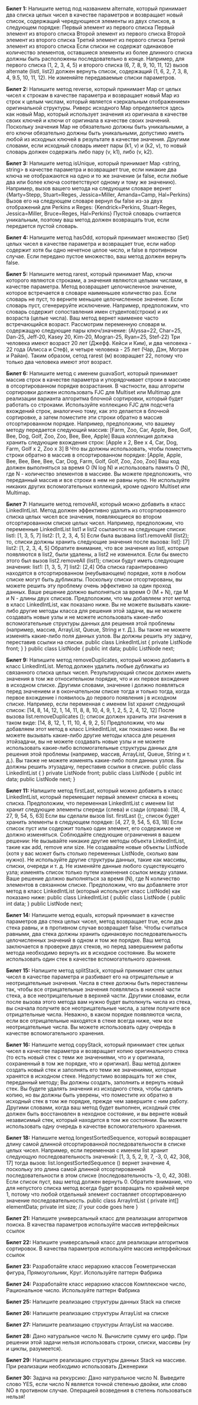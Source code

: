 **Билет 1:**
Напишите метод под названием alternate, который принимает два списка целых чисел в качестве параметров
и возвращает новый список, содержащий чередующиеся элементы из двух списков, в следующем порядке:
Первый элемент из первого списка
Первый элемент из второго списка
Второй элемент из первого списка
Второй элемент из второго списка
Третий элемент из первого списка
Третий элемент из второго списка
Если списки не содержат одинаковое количество элементов, оставшиеся элементы из более длинного списка
должны быть расположены последовательно в конце. Например, для первого списка (1, 2, 3, 4, 5) и второго
списка (6, 7, 8, 9, 10, 11, 12) вызов alternate (listl, list2) должен вернуть список, содержащий (1, 6, 2, 7, 3, 8, 4,
9.5, 10, 11, 12). Не изменяйте передаваемые списки параметров.

**Билет 2:**
Напишите метод reverse, который принимает Мар от целых чисел к строкам в качестве параметра и
возвращает новый Мар из строк к целым числам, который является «зеркальным отображением»
оригинальной структуры. Риверс исходного Мар определяется здесь как новый Мар, который использует
значения из оригинала в качестве своих ключей и ключи от оригинала в качестве своих значений. Поскольку
значения Мар не обязательно должны быть уникальными, а его ключи обязательно должны быть
уникальными, допустимо иметь любой из исходных ключей в результате в качестве значения. Другими
словами, если исходный словарь имеет пары (k1, v) и (k2, v), то новый словарь должен содержать либо пару
(v, k1), либо (v, k2).

**Билет 3:**
Напишите метод isUnique, который принимает Мар <string, string> в качестве параметра и возвращает true,
если никакие два ключа не отображаются на одно и то же значение (и false, если любые два или более ключа
соответствуют одному и тому же значению). Например, вызов вашего метода на следующем словаре вернет
{Marty=Stepp, Stuart=Reges, Jessica=Miller, Amanda=Camp, Hal=Perkins}
Вызов его на следующем словаре вернул бы false из-за двух отображений для Perkins и Reges:
{Kendrick=Perkins, Stuart-Reges, Jessica=Miller, Bruce=Reges, Hal=Perkins}
Пустой словарь считается уникальным, поэтому ваш метод должен возвращать true, если передается пустой
словарь.

**Билет 4:**
Напишите метод hasOdd, который принимает множество (Set) целых чисел в качестве параметра и возвращает
true, если набор содержит хотя бы одно нечетное целое число, и false в противном случае. Если передано
пустое множество, ваш метод должен вернуть false.

**Билет 5:**
Напишите метод rarest, который принимает Мар, ключи которого являются строками, а значения являются
целыми числами, в качестве параметра. Метод возвращает целочисленное значение, которое встречается в
словаре наименьшее количество раз. Если словарь не пуст, то верните меньшее целочисленное значение. Если
словарь пуст, сгенерируйте исключение.
Например, предположим, что словарь содержит сопоставления имен студентов(строки) и их возраста (целые
числа). Ваш метод вернет наименее часто встречающийся возраст. Рассмотрим переменную словаря м.
содержащую следующие пары ключ/значение:
(Alyssa=22, Char=25, Dan-25, Jeff-20, Kasey 20, Kim-20, Mogran-25, Ryan=25, Stef-22)
Три человека имеют возраст 20 лет (Джефф. Кейси и Ким), и два человека - 22 года (Алисса и Стеф), и четыре
человека - 25 лет (Чар, Дэн, Могран и Райан). Таким образом, сетод rarest (м) возвращает 22, потому что
только два человека имеют этот возраст.

**Билет 6:**
Напишите метод с именем guavaSort, который принимает массив строк в качестве параметра и упорядочивает строки в массиве в отсортированном порядке возрастания. В частности, ваш алгоритм сортировки должен использовать FJC для Multiset или Multimap для реализации варианта алгоритма блочной сортировки, который будет работать со строками. Используйте коллекцию FJC для подсчета вхождений строк, аналогично тому, как это делается в блочной сортировке, а затем поместите эти строки обратно в массив отсортированном порядке. Например, предположим, что вашему методу передается следующий массив: [Farm, Zoo, Car, Apple, Bee, Golf, Bee, Dog, Golf, Zoo, Zoo, Bee, Bee, Apple] Ваша коллекция должна хранить следующие вхождения строк:
[Apple x 2, Bee x 4, Car, Dog, Farm, Golf x 2, Zoo x 3]
B
Что вы должны использовать, чтобы поместить строки обратно в массив в отсортированном порядке: [Apple, Apple, Bee, Bee, Bee, Bee, Car, Dog, Farm, Golf, Golf, Zoo, Zoo, Zoo]
Ваш код должен выполняться за время O (N log N) и использовать память О (N), где N - количество элементов в массиве. Вы можете предположить, что переданный массив и все строки в нем не равны нулю. Не используйте никаких других вспомогательных коллекций, кроме одного Multiset или Multimap.

**Билет 7:**
Напишите метод removeAll, который можно добавить в класс LinkedIntList. Метод должен эффективно удалить из отсортированного списка целых чисел все значения, появляющиеся во втором отсортированном списке целых чисел. Например, предположим, что переменные LinkedIntList list1 и list2 ссылаются на следующие списки:
listl: [1, 3, 5, 7]
list2: [1, 2, 3, 4, 5]
Если была вызвана list1.removeAll (list2); то, списки должны хранить следующие значения после вызова: list]: [7]
list2: [1, 2, 3, 4, 5]
Обратите внимание, что все значения из listl, которые появляются в list2, были удалены, а list2 не изменился. Если бы вместо этого был вызов list2.removeAll (list1); списки будут иметь следующие значения: list1: [1, 3, 5, 7]
list2: [2,4]
Оба списка гарантированно находятся в отсортированном (неубывающем) порядке, хотя в любом списке могут быть дубликаты. Поскольку списки отсортированы, вы можете решить эту проблему очень эффективно за один проход данных. Ваше решение должно выполняться за время О (М + N), где М и N - длины двух списков. Предположим, что мы добавляем этот метод в класс LinkedIntList, как показано ниже. Вы не можете вызывать какие-либо другие методы класса для решения этой задачи, вы не можете создавать новые узлы и не можете использовать какие-либо вспомогательные структуры данных для решения этой проблемы (например, массив, ArrayList, Queue, String и т. Д.). Вы также не можете изменять какие-либо поля данных узлов. Вы должны решить эту задачу, переставив ссылки на списки. public class LinkedIntList {
private ListNode front;
}
}
public class ListNode {
public int data; public ListNode next;

**Билет 9:**
Напишите метод removeDuplicates, который можно добавить в класс LinkedIntList. Метод должен удалить любые дубликаты из связанного списка целых чисел. Результирующий список должен иметь значения в том же относительном порядке, что и их первое вхождение в исходном списке. Другими словами, значение і должно появляться перед значением и в окончательном списке тогда и только тогда, когда первое вхождение і появилось до первого появления j в исходном списке. Например, если переменная с именем list хранит следующий список: [14, 8, 14, 12, 1, 14, 11, 8, 8, 10, 4, 9, 1, 2, 5, 2, 4, 12, 12]
После вызова list.removeDuplicates (); список должен хранить эти значения в таком виде: [14, 8, 12, 1, 11, 10, 4, 9, 2, 5]
Предположим, что мы добавляем этот метод в класс LinkedIntList, как показано ниже. Вы не можете вызывать какие-либо другие методы класса для решения этойзадачи, вы не можете создавать новые узлы и не можете использовать какие-либо вспомогательные структуры данных для решения этой проблемы (например, массив, ArrayList, Queue, String и т. д.). Вы также не можете изменять какие-либо поля данных узлов. Вы должны решить этузадачу, переставив ссылки в списке.
public class LinkedIntList {
}
private ListNode front;
public class ListNode {
public int data; public ListNode next;
}

**Билет 11:**
Напишите метод firstLast, который можно добавить в класс LinkedIntList, который перемещает первый элемент списка в конец списка. Предположим, что переменная LinkedIntList с именем list хранит следующие элементы спереди (слева) и сзади (справа):
[18, 4, 27, 9, 54, 5, 63]
Если вы сделали вызов list. firstLast ();, список будет хранить элементы в следующем порядке: [4, 27, 9, 54, 5, 63, 18]
Если список пуст или содержит только один элемент, его содержимое не должно изменяться. Соблюдайте следующие ограничения в вашем решении:
Не вызывайте никакие другие методы объекта LinkedIntList, такие как add, remove или size.
Не создавайте новые объекты ListNode (хотя у вас может быть столько переменных ListNode, сколько вам нужно). Не используйте другие структуры данных, такие как массивы, списки, очереди и т. д. Не изменяйте данные любого существующего узла; изменять список только путем изменения ссылок между узлами.
Ваше решение должно выполняться за время (N), где N количество элементов в связанном списке. Предположим, что вы добавляете этот метод в класс LinkedIntList (который использует класс ListNode) как показано ниже:
public class LinkedIntList {
public class ListNode {
public int data;
}
public ListNode next;

**Билет 14:**
Напишите метод equals, который принимает в качестве параметров два стека целых чисел, метод возвращает true, если два стека равны, и в противном случае возвращает false. Чтобы считаться равными, два стека должны хранить одинаковую последовательность целочисленных значений в одном и том же порядке. Ваш метод заключается в проверке двух стеков, но перед завершением работы метода необходимо вернуть их в исходное состояние. Вы можете использовать один стек в качестве вспомогательного хранения.

**Билет 15:**
Напишите метод splitStack, который принимает стек целых чисел в качестве параметра и разбивает его на отрицательные и неотрицательные значения. Числа в стеке должны быть переставлены так, чтобы все отрицательные значения появлялись в нижней части стека, а все неотрицательные в верхней части. Другими словами, если после вызова этого метода вам нужно будет вытолкнуть числа из стека, вы сначала получите все неотрицательные числа, а затем получите все отрицательные числа. Неважно, в каком порядке появляются числа, если все отрицательные находятся в стеке всегда ниже, чем все неотрицательные числа. Вы можете использовать одну очередь в качестве вспомогательного хранения.

**Билет 16:**
Напишите метод copyStack, который принимает стек целых чисел в качестве параметра и возвращает копию оригинального стека (то есть новый стек с теми же значениями, что и у оригинала, сохраненный в том же порядке, что и оригинал). Ваш метод должен создать новый стек и заполнять его теми же значениями, которые хранятся в исходном стеке. Недопустимо возвращать тот же стек, переданный методу; Вы должны создать, заполнить и вернуть новый стек. Вы будете удалять значения из исходного стека, чтобы сделать копию, но вы должны быть уверены, что поместите их обратно в исходный стек в том же порядке, прежде чем завершите с ним работу. Другими словами, когда ваш метод будет выполнен, исходный стек должен быть восстановлен в неходное состояние, и вы вернете новый независимый стек, который находится в том же состоянии. Вы можете использовать одну очередь в качестве вспомогательного хранения.

**Билет 18:**
Напишите метод longestSortedSequence, который возвращает длину самой длинной отсортированной последовательности в списке целых чисел. Например, если переменная с именем list хранит следующую последовательность значений:
[1, 3, 5, 2, 9, 7, -3, 0, 42, 308, 17]
тогда
вызов: list.longestSortedSequence () вернет значение 4, поскольку это длина самой длинной отсортированной последовательности в этом списке (последовательность -3, 0, 42, 308). Если список пуст, ваш метод должен вернуть 0. Обратите внимание, что для непустого списка метод всегда будет возвращать по крайней мере 1, потому что любой отдельный элемент составляет отсортированную
значение
последовательность.
public class ArrayIntList {
private int[] elementData; private int size;
// your code goes here
}

**Билет 21:**
Напишите универсальный класс для реализации алгоритмов поиска. В качества параметров используйте
массив интерфейсных ссылок

**Билет 22:**
Напишите универсальный класс для реализации алгоритмов сортировок. В качества параметров используйте массив интерфейсных ссылок

**Билет 23:**
Разработайте класс иерархию классов Геометрическая фигура, Прямоугольник, Круг. Используйте паттерн Фабрика

**Билет 24:**
Разработайте класс иерархию классов Комплексное число, Рациональное число. Используйте паттерн Фабрика

**Билет 25:**
Напишите реализацию структуры данных Stack на списке

**Билет 26:**
Напишите реализацию структуры ArrayList на списке

**Билет 27:**
Напишите реализацию структуры ArrayList на массиве.

**Билет 28:**
Дано натуральное число N. Вычислите сумму его цифр.
При решении этой задачи нельзя использовать строки, списки, массивы (ну и циклы, разумеется).

**Билет 29:**
Напишите реализацию структуры данных Stack на массиве. При реализации необходимо использовать Дженерики

**Билет 30:**
Задача на рекурсию: Дано натуральное число N. Выведите слово YES, если число N является точной степенью двойки, или слово NO в противном случае. Операцией возведения в степень пользоваться нельзя!
